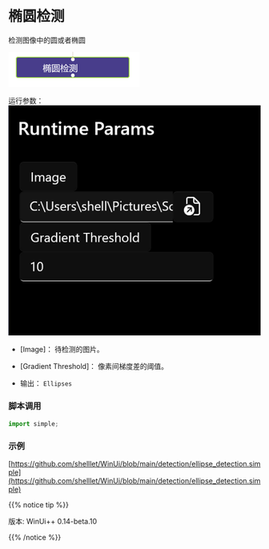 # 椭圆检测 
检测图像中的圆或者椭圆

![param](./images/2022-12-24_110035.png 'size=90%')


运行参数：
![param](./images/01.png 'size=90%')

* [Image]： 待检测的图片。
* [Gradient Threshold]： 像素间梯度差的阈值。

* 输出： `Ellipses`


### 脚本调用

```python
import simple;


```

### 示例

[https://github.com/shelllet/WinUi/blob/main/detection/ellipse_detection.simple](https://github.com/shelllet/WinUi/blob/main/detection/ellipse_detection.simple)


{{% notice tip %}}

版本: WinUi++ 0.14-beta.10 

{{% /notice %}}